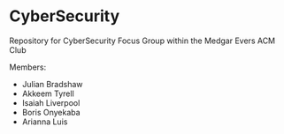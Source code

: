 # CyberSecurity
Repository for CyberSecurity Focus Group within the Medgar Evers ACM Club

Members: 
- Julian Bradshaw
- Akkeem Tyrell
- Isaiah Liverpool
- Boris Onyekaba
- Arianna Luis 
